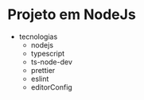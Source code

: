 # Projeto em NodeJs

- tecnologias
    - nodejs
    - typescript
    - ts-node-dev    
    - prettier
    - eslint
    - editorConfig    